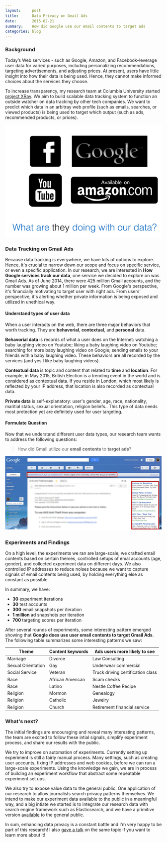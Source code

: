 ```yaml
---
layout:     post
title:      Data Privacy on Gmail Ads
date:       2015-02-21
summary:    How did Google use our email contents to target ads
categories: blog
---
```


### Background
Today’s Web services - such as Google, Amazon, and Facebook–leverage user data for varied purposes, including personalizing recommendations, targeting advertisements, and adjusting prices. At present, users have little insight into how their data is being used. Hence, they cannot make informed choices about the services they choose.

To increase transparency, my research team at Columbia University started [project XRay](http://xray.cs.columbia.edu/). We aim to build scalable data tracking system to function an outside watcher on data tracking by other tech companies. We want to predict which data in an arbitray web profile (such as emails, searches, or viewed products) is being used to target which output (such as ads, recommended products, or prices).

![What are they doing with your data?](/images/what_are_they_doing_with_your_data.png)

### Data Tracking on Gmail Ads
Because data tracking is everywhere, we have lots of options to explore. Hence, it's crucial to narrow down our scope and focus on specific service, or even a specific application. In our research, we are interested in **How Google services track our data**, one service we decided to explore on was Gmail Ads. As of June 2014, there were 425 million Gmail accounts, and the number was growing about 1 million per week. From Google's perspective, it's financially motivating to target user with right ads. From users' perspective, it's alerting whether private information is being exposed and utilized in unethical way.

#### Understand types of user data
When a user interacts on the web, there are three major behaviors that worth tracking. They are **behavorial**, **contextual**, and **personal** data.

**Behavorial data** is records of what a user does on the Internet: watching a baby laughing video on Youtube; liking a baby laughing video on Youtube; searching for more baby laughing video on Google; sending emails to your friends with a baby laughing video. These behaviors are all recorded by the services (and yes I like baby laughing videos).

**Contextual data** is topic and content that related to **time** and **location**. For example, in May 2015, British Election is a trending event in the world and is considered as contextual data. If you reside in London, which most likely is reflected by your IP address, that location is also recorded as contextual data.

**Private data** is self-explanatory: user's gender, age, race, nationality, maritial status, sexual orientation, religion beliefs.. This type of data needs most protection yet are definitely used for user targeting.

#### Formulate Question
Now that we understand different user data types, our research team wants to address the following questions:

> How did Gmail utilize our **email contents** to **target ads**?

![Gmail Ads demo](/images/gmail_ads.png)

### Experiments and Findings
On a high level, the experiments we ran are large-scale; we crafted email contents based on certain themes, controlled setups of emal accounts (age, gender), and collected experiment data on different days. We also controlled IP addresses to reduce noises because we want to capture signals of email contents being used, by holding everything else as constant as possible.

In summary, we have:

- **30** experiment iterations
- **30** test accounts
- **300** email snapshots per iteration
- **1 million** ad snapshots per iteration
- **700** targeting scores per iteration

After several rounds of experiments, some interesting pattern emerged showing that **Google does use user email contents to target Gmail Ads**. The following table summarizes some interesting patterns we saw:

| Theme              | Content keywords | Ads users more likely to see      |
|--------------------|------------------|-----------------------------------|
| Marriage           | Divorce          | Law Consulting                    |
| Sexual Orientation | Gay              | Underwear commercial              |
| Social Service     | Veteran          | Truck driving certification class |
| Race               | African American | Scam checks                       |
| Race               | Latino           | Nestle Coffee Recipe              |
| Religion           | Mormon           | Genealogy                         |
| Religion           | Catholic         | Jewelry                           |
| Religion           | Church           | Retirement financial service      |


### What's next?
The initial findings are encouraging and reveal many interesting patterns, the team are excited to follow these intial signals, simplify experiment process, and share our results with the public.

We try to improve on automation of experiments. Currently setting up experiment is still a fairly manual process. Many settings, such as creating user accounts, fixing IP addresses and web cookies, before we can run a large-scale experiments. Using the knowledge we gain, we are in process of building an experiment workflow that abstract some repeatable experiment set ups.

We also try to expose value data to the general public. One application of our research to allow journalists search privacy patterns themselves. We intend to make our experiment data available to the public in a meaningful way, and a big intiate we started is to integrate our research data with search engine framework such as Elasticsearch, and we have a primitive version [available](www.xray-search.com) to the general public.

In sum, enhancing data privacy is a constant battle and I'm very happy to be part of this research! I also [gave a talk](https://vimeo.com/125051909) on the same topic if you want to learn more about it!

